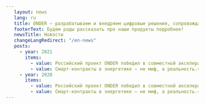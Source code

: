 ```yaml
---
   layout: news
   lang: ru
   title: ONDER — разрабатываем и внедряем цифровые решения, сопровождаем преобразования в энергетике промышленности
   footerText: Будем рады рассказать про наши продукты подробнее!
   newsTitle: Новости
   changeLangRedirect: "/en-news"
   posts: 
     - year: 2021
       items:
         - value: Российский проект ONDER победил в совместной акселерационной программе ИВФ РТ и Pulsar.<br> <a href="https://gridcom-rt.ru" target="_blank">Сетевая компания</a>
         - value: Смарт-контракты в энергетике – не миф, а реальность.<br> <a href="https://rb.ru" target="_blank">rb.ru</a>
     - year: 2020
       items:
         - value: Российский проект ONDER победил в совместной акселерационной программе ИВФ РТ и Pulsar.<br> <a href="https://gridcom-rt.ru" target="_blank">Сетевая компания</a>
         - value: Смарт-контракты в энергетике – не миф, а реальность.<br> <a href="https://rb.ru" target="_blank">rb.ru</a>
---
```


